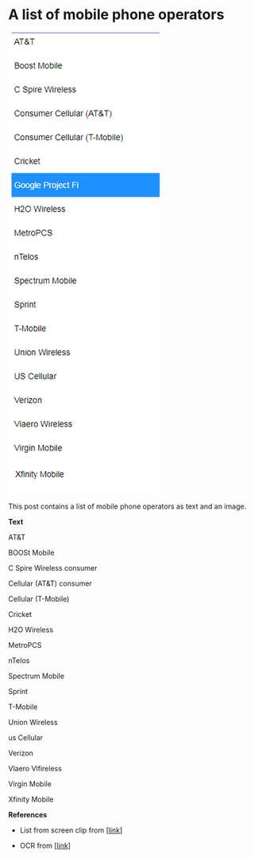 # A list of mobile phone operators

![list_of_mobile_phone_operators](list_of_mobile_phone_operators.png)

This post contains a list of mobile phone operators as text and an image.

**Text**

AT&T

BOOSt Mobile

C Spire Wireless consumer 

Cellular (AT&T) consumer 

Cellular (T-Mobile) 

Cricket

H2O Wireless

MetroPCS

nTeIos

Spectrum Mobile

Sprint

T-Mobile

Union Wireless

us Cellular

Verizon

Vlaero Vlfireless

Virgin Mobile

Xfinity Mobile

**References**

-   List from screen clip from [[link](http://www.colorado.gov/revenueonline/_/)\]
    
-   OCR from [[link](http://www.newocr.com/)\]
    


